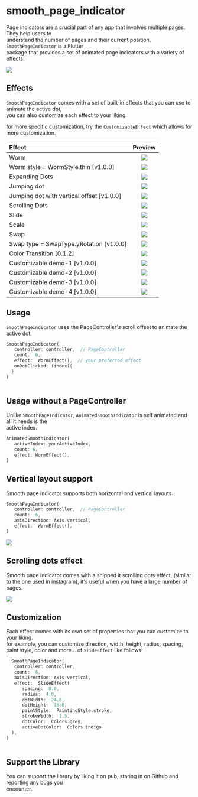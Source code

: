 
# smooth_page_indicator 

Page indicators are a crucial part of any app that involves multiple pages. They help users to  
understand the number of pages and their current position. `SmoothPageIndicator` is a Flutter  
package that provides a set of animated page indicators with a variety of effects.

![](https://github.com/Milad-Akarie/smooth_page_indicator/blob/master/demo/four_squares_demo.gif?raw=true)


## Effects
`SmoothPageIndicator` comes with a set of built-in effects that you can use to animate the active dot,  
you can also customize each effect to your liking.

for more specific customization, try the `CustomizableEffect` which allows for more customization.

| Effect                                    |                                                         Preview                                                          |  
|:------------------------------------------|:------------------------------------------------------------------------------------------------------------------------:|  
| Worm                                      |              ![](https://github.com/Milad-Akarie/smooth_page_indicator/blob/master/demo/worm.gif?raw=true)               |
| Worm  style = WormStyle.thin [v1.0.0]     |            ![](https://github.com/Milad-Akarie/smooth_page_indicator/blob/master/demo/worm-thin.gif?raw=true)            |
| Expanding Dots                            |          ![](https://github.com/Milad-Akarie/smooth_page_indicator/blob/master/demo/expanding-dot.gif?raw=true)          |
| Jumping dot                               |           ![](https://github.com/Milad-Akarie/smooth_page_indicator/blob/master/demo/jumping-dot.gif?raw=true)           | 
| Jumping dot with vertical offset [v1.0.0] | ![](https://github.com/Milad-Akarie/smooth_page_indicator/blob/master/demo/jumping-dot-effect-with-voffset.gif?raw=true) | 
| Scrolling Dots                            |        ![](https://github.com/Milad-Akarie/smooth_page_indicator/blob/master/demo/scrolling-dots-2.gif?raw=true)         | 
| Slide                                     |              ![](https://github.com/Milad-Akarie/smooth_page_indicator/blob/master/demo/slide.gif?raw=true)              |
| Scale                                     |              ![](https://github.com/Milad-Akarie/smooth_page_indicator/blob/master/demo/scale.gif?raw=true)              | 
| Swap                                      |              ![](https://github.com/Milad-Akarie/smooth_page_indicator/blob/master/demo/swap.gif?raw=true)               | 
| Swap type = SwapType.yRotation [v1.0.0]   |         ![](https://github.com/Milad-Akarie/smooth_page_indicator/blob/master/demo/swap-yrotation.gif?raw=true)          |
| Color Transition [0.1.2]                  |        ![](https://github.com/Milad-Akarie/smooth_page_indicator/blob/master/demo/color-transition.gif?raw=true)         | 
| Customizable demo-1 [v1.0.0]              |         ![](https://github.com/Milad-Akarie/smooth_page_indicator/blob/master/demo/custimizable-1.gif?raw=true)          | 
| Customizable demo-2 [v1.0.0]              |         ![](https://github.com/Milad-Akarie/smooth_page_indicator/blob/master/demo/customizable-2.gif?raw=true)          | 
| Customizable demo-3 [v1.0.0]              |         ![](https://github.com/Milad-Akarie/smooth_page_indicator/blob/master/demo/customizable-3.gif?raw=true)          | 
| Customizable demo-4 [v1.0.0]              |         ![](https://github.com/Milad-Akarie/smooth_page_indicator/blob/master/demo/customizable-4.gif?raw=true)          |

## Usage
`SmoothPageIndicator` uses the PageController's scroll offset to animate the active dot.

```dart
SmoothPageIndicator(    
   controller: controller,  // PageController    
   count:  6,    
   effect:  WormEffect(),  // your preferred effect    
   onDotClicked: (index){    
  }
)    
   
```   
## Usage without a PageController
Unlike `SmoothPageIndicator`, `AnimatedSmoothIndicator` is self animated and all it needs is the  
active index.

```dart 
AnimatedSmoothIndicator(    
   activeIndex: yourActiveIndex,    
   count: 6,    
   effect: WormEffect(), 
)    
```   
## Vertical layout support
Smooth page indicator supports both horizontal and vertical layouts.

```dart  
SmoothPageIndicator(    
   controller: controller,  // PageController    
   count:  6,    
   axisDirection: Axis.vertical,    
   effect:  WormEffect(), 
)    
```
![](https://github.com/Milad-Akarie/smooth_page_indicator/blob/master/demo/vertical_demo.gif?raw=true)

## Scrolling dots effect
Smooth page indicator comes with a shipped it scrolling dots effect, (similar to the one used in instagram), it's useful when you have a large number of pages.

![](https://github.com/Milad-Akarie/smooth_page_indicator/blob/master/demo/smooth_page_indicator_demo_4.gif?raw=true)

## Customization
Each effect comes with its own set of properties that you can customize to your liking.   
for example, you can customize direction, width, height, radius, spacing, paint style, color and more... of `SlideEffect` like follows:

```dart 
  SmoothPageIndicator(    
   controller: controller,    
   count:  6,    
   axisDirection: Axis.vertical,    
   effect:  SlideEffect(    
      spacing:  8.0,    
      radius:  4.0,    
      dotWidth:  24.0,    
      dotHeight:  16.0,    
      paintStyle:  PaintingStyle.stroke,    
      strokeWidth:  1.5,    
      dotColor:  Colors.grey,    
      activeDotColor:  Colors.indigo    
  ), 
)    
   
```   

## Support the Library

You can support the library by liking it on pub, staring in on Github and reporting any bugs you  
encounter.